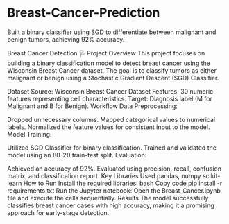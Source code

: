 # Breast-Cancer-Prediction
 Built a binary classifier using SGD to differentiate between malignant and benign tumors, achieving 92% accuracy.

Breast Cancer Detection 🩺
Project Overview
This project focuses on building a binary classification model to detect breast cancer using the Wisconsin Breast Cancer dataset. The goal is to classify tumors as either malignant or benign using a Stochastic Gradient Descent (SGD) Classifier.

Dataset
Source: Wisconsin Breast Cancer Dataset
Features: 30 numeric features representing cell characteristics.
Target: Diagnosis label (M for Malignant and B for Benign).
Workflow
Data Preprocessing:

Dropped unnecessary columns.
Mapped categorical values to numerical labels.
Normalized the feature values for consistent input to the model.
Model Training:

Utilized SGD Classifier for binary classification.
Trained and validated the model using an 80-20 train-test split.
Evaluation:

Achieved an accuracy of 92%.
Evaluated using precision, recall, confusion matrix, and classification report.
Key Libraries Used
pandas, numpy
scikit-learn
How to Run
Install the required libraries:
bash
Copy code
pip install -r requirements.txt
Run the Jupyter notebook:
Open the Breast_Cancer.ipynb file and execute the cells sequentially.
Results
The model successfully classifies breast cancer cases with high accuracy, making it a promising approach for early-stage detection.

